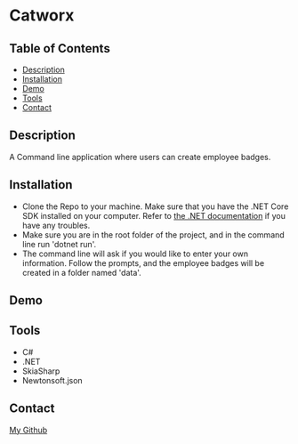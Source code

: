 # Catworx

## Table of Contents
  * [Description](#description)
  * [Installation](#installation)
  * [Demo](#demo)
  * [Tools](#tools)
  * [Contact](#contact)

## Description
A Command line application where users can create employee badges. 

## Installation
*  Clone the Repo to your machine.  Make sure that you have the .NET Core SDK installed on your computer. Refer to [the .NET documentation](https://dotnet.microsoft.com/en-us/download/dotnet) if you have any troubles.
*  Make sure you are in the root folder of the project, and in the command line run 'dotnet run'.  
*  The command line will ask if you would like to enter your own information.  Follow the prompts, and the employee badges will be created in a folder named 'data'.  

## Demo

## Tools
* C#
* .NET
* SkiaSharp
* Newtonsoft.json

## Contact 
[My Github](https://github.com/arankin7)


